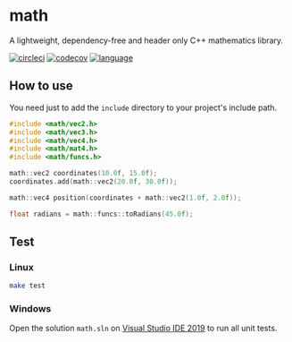 # math
A lightweight, dependency-free and header only C++ mathematics library.

[![circleci](https://img.shields.io/circleci/project/github/madureira/math/master.svg?style=popout)](https://circleci.com/gh/madureira/math/tree/master)
[![codecov](https://img.shields.io/codecov/c/github/madureira/math.svg?style=popout)](https://codecov.io/gh/madureira/math)
[![language](https://img.shields.io/badge/language-c++-blue.svg)](https://isocpp.org)

## How to use

You need just to add the `include` directory to your project's include path.

```cpp
#include <math/vec2.h>
#include <math/vec3.h>
#include <math/vec4.h>
#include <math/mat4.h>
#include <math/funcs.h>

math::vec2 coordinates(10.0f, 15.0f);
coordinates.add(math::vec2(20.0f, 30.0f));

math::vec4 position(coordinates + math::vec2(1.0f, 2.0f));

float radians = math::funcs::toRadians(45.0f);
```

## Test

### Linux

```sh
make test
```

### Windows

Open the solution `math.sln` on [Visual Studio IDE 2019](https://visualstudio.microsoft.com/vs/) to run all unit tests.

